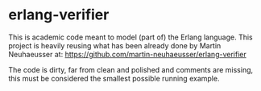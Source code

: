 # erlang-verifier

This is academic code meant to model (part of) the Erlang language. 
This project is heavily reusing what has been already done by Martin Neuhaeusser at: https://github.com/martin-neuhaeusser/erlang-verifier 


The code is dirty, far from clean and polished and comments are missing, this must be considered the smallest possible running example.
